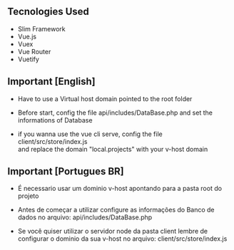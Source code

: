 ## Tecnologies Used

* Slim Framework
* Vue.js
* Vuex
* Vue Router
* Vuetify

## Important [English]
* Have to use a Virtual host domain pointed to the root folder
* Before start, config the file api/includes/DataBase.php and set the informations of Database

* if you wanna use the vue cli serve, config the file client/src/store/index.js   
and replace the domain "local.projects" with your v-host domain

## Important [Portugues BR]
* É necessario usar um dominio v-host apontando para a pasta root do projeto
* Antes de começar a utilizar configure as informações do Banco de dados no arquivo: api/includes/DataBase.php


* Se você quiser utilizar o servidor node da pasta client lembre de configurar o dominio da sua v-host no arquivo: client/src/store/index.js   
